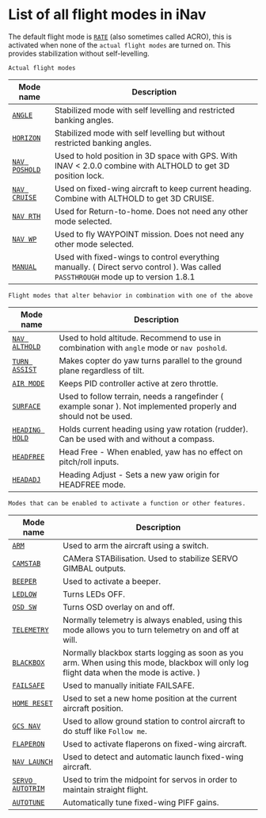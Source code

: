 # List of all flight modes in iNav


The default flight mode is [`RATE`](/iNavFlight/inav/wiki/Modes#default-flight-mode--no-mode-selected-) (also sometimes called ACRO), this is activated when none of the `actual flight modes` are turned on. This provides stabilization without self-levelling. 

`Actual flight modes`

|  Mode name | Description |
|  ------ | ------ |
|  [`ANGLE`](/iNavFlight/inav/wiki/Modes#angle) | Stabilized mode with self levelling and restricted banking angles. |
|  [`HORIZON`](/iNavFlight/inav/wiki/Modes#horizon)  | Stabilized mode with self levelling but without restricted banking angles. |
|  [`NAV POSHOLD`](/iNavFlight/inav/wiki/Navigation-modes#poshold---horizontal-position-hold) | Used to hold position in 3D space with GPS. With INAV < 2.0.0 combine with ALTHOLD to get 3D position lock. |
|  [`NAV CRUISE`](/iNavFlight/inav/wiki/Navigation-modes#navcruise) | Used on fixed-wing aircraft to keep current heading. Combine with ALTHOLD to get 3D CRUISE. |
|  [`NAV RTH`](/iNavFlight/inav/wiki/Navigation-modes#rth---return-to-home) | Used for Return-to-home. Does not need any other mode selected. |
|  [`NAV WP`](/iNavFlight/inav/wiki/Navigation-modes#wp---autonomous-waypoint-mission) | Used to fly WAYPOINT mission. Does not need any other mode selected. |
|  [`MANUAL`](/iNavFlight/inav/wiki/Modes#manual) | Used with fixed-wings to control everything manually. ( Direct servo control ). Was called `PASSTHROUGH` mode up to version 1.8.1 |

`Flight modes that alter behavior in combination with one of the above`


|  Mode name | Description |
|  ------ | ------ |
|  [`NAV ALTHOLD`](/iNavFlight/inav/wiki/Navigation-modes#althold---altitude-hold) | Used to hold altitude. Recommend to use in combination with `angle` mode or `nav poshold`. |
|  [`TURN ASSIST`](/iNavFlight/inav/wiki/Modes#turn-assist)  | Makes copter do yaw turns parallel to the ground plane regardless of tilt. |
|  [`AIR MODE`](/iNavFlight/inav/wiki/Modes#air-mode) | Keeps PID controller active at zero throttle. |
|  [`SURFACE`](/iNavFlight/inav/wiki/Modes#surface) | Used to follow terrain, needs a rangefinder ( example sonar ). Not implemented properly and should not be used. |
|  [`HEADING HOLD`](/iNavFlight/inav/wiki/Modes#heading-hold) | Holds current heading using yaw rotation (rudder). Can be used with and without a compass. |
|  [`HEADFREE`](/iNavFlight/inav/wiki/Modes#headfree) | Head Free - When enabled, yaw has no effect on pitch/roll inputs. |
|  [`HEADADJ`](/iNavFlight/inav/wiki/Modes#headadj) | Heading Adjust - Sets a new yaw origin for HEADFREE mode. |


`Modes that can be enabled to activate a function or other features.`

|  Mode name | Description |
|  ------ | ------ |
|  [`ARM`](/iNavFlight/inav/wiki/Modes#arm) | Used to arm the aircraft using a switch. |
|  [`CAMSTAB`](/iNavFlight/inav/wiki/Modes#CAMSTAB) | CAMera STABilisation. Used to stabilize SERVO GIMBAL outputs. |
|  [`BEEPER`](/iNavFlight/inav/wiki/Modes#BEEPER) | Used to activate a beeper. |
|  [`LEDLOW`](/iNavFlight/inav/wiki/Modes#ledlow) | Turns LEDs OFF. |
|  [`OSD SW`](/iNavFlight/inav/wiki/Modes#osd-sw) | Turns OSD overlay on and off. |
|  [`TELEMETRY`](/iNavFlight/inav/wiki/Modes#telemetry) | Normally telemetry is always enabled, using this mode allows you to turn telemetry on and off at will. |
|  [`BLACKBOX`](/iNavFlight/inav/blob/master/docs/Blackbox.md) | Normally blackbox starts logging as soon as you arm. When using this mode, blackbox will only log flight data when the mode is active. ) |
|  [`FAILSAFE`](/iNavFlight/inav/wiki/Modes#failsafe) | Used to manually initiate FAILSAFE. |
|  [`HOME RESET`](/iNavFlight/inav/wiki/Navigation-modes) | Used to set a new home position at the current aircraft position. |
|  [`GCS NAV`](/iNavFlight/inav/wiki/Navigation-modes) | Used to allow ground station to control aircraft to do stuff like `Follow me`. |
|  [`FLAPERON`](/iNavFlight/inav/wiki/Modes#flaperon) | Used to activate flaperons on fixed-wing aircraft. |
|  [`NAV LAUNCH`](/iNavFlight/inav/wiki/Modes#nav-launch) | Used to detect and automatic launch fixed-wing aircraft. |
|  [`SERVO AUTOTRIM`](/iNavFlight/inav/wiki/Modes#servo-autotrim) | Used to trim the midpoint for servos in order to maintain straight flight. |
|  [`AUTOTUNE`](/iNavFlight/inav/wiki/Modes#autotune) | Automatically tune fixed-wing PIFF gains. |
